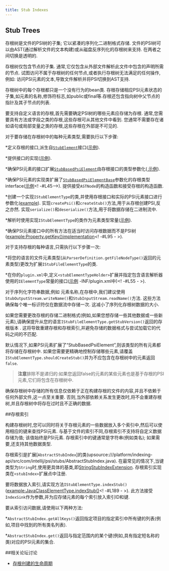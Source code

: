 ```yaml
---
title: Stub Indexes
---
```


## Stub Trees


存根树是文件的PSI树的子集;
它以紧凑的序列化二进制格式存储.
文件的PSI树可以由AST(通过解析文件的文本构建)或从磁盘反序列化的存根树来支持.
在两者之间切换是透明的.


存根树仅包含节点的子集.
通常,它仅包含从外部文件解析此文件中包含的声明所需的节点.
试图访问不属于存根树的任何节点,或者执行存根树无法满足的任何操作,例如:
访问PSI元素的文本,导致文件解析并将PSI切换到AST支持.


存根树中的每个存根都只是一个没有行为的bean类.
存根存储相应PSI元素状态的子集,如元素的名称,修饰符标志,如public或final等.存根还包含指向树中父节点的指针及其子节点的列表.


要支持自定义语言的存根,首先需要确定PSI树的哪些元素应存储为存根.
通常,您需要具有方法或字段之类的存根,这些存根可从其他文件中看到.
您通常不需要存在诸如语句或局部变量之类的存根,这些存根在外部是不可见的.


对于要存储在存根树中的每种元素类型,需要执行以下步骤:


*定义存根的接口,派生自[`StubElement`](upsource:///platform/core-api/src/com/intellij/psi/stubs/StubElement.java)接口([示例](upsource:///plugins/properties/properties-psi-api/src/com/intellij/lang/properties/psi/PropertyStub.java)).

*提供接口的实现([示例](upsource:///plugins/properties/properties-psi-impl/src/com/intellij/lang/properties/psi/impl/PropertyStubImpl.java)).

*确保PSI元素的接口扩展[`StubBasedPsiElement`](upsource:///platform/core-api/src/com/intellij/psi/StubBasedPsiElement.java)由存根接口的类型参数化([
示例](upsource:///plugins/properties/properties-psi-api/src/com/intellij/lang/properties/psi/Property.java)).

*确保PSI元素的实现类扩展了[`StubBasedPsiElementBase`](upsource:///platform/core-impl/src/com/intellij/extapi/psi/StubBasedPsiElementBase.java)参数化的存根类型
interface([示例](upsource:///plugins/properties/properties-psi-impl/src/com/intellij/lang/properties/psi/impl/PropertyImpl.java)<! -#L45-->).
提供接受`ASTNode`的构造函数和接受存根的构造函数.

*创建一个实现`IStubElementType`的类,并使用存根接口和实际的PSI元素接口进行参数化([example](upsource:///plugins/properties/properties-psi-impl/src/com/intellij/lang/properties/parsing/PropertyStubElementType.java)).
实现`createPsi()`和`createStub()`方法,用于从存根创建PSI,反之亦然.
实现`serialize()`和`deserialize()`方法,用于将数据存储在二进制流中.

*解析时使用实现`IStubElementType`的类作为元素类型常量([示例](upsource:///plugins/properties/properties-psi-impl/src/com/intellij/lang/properties/parsing/PropertiesElementTypes.java 
)).

*确保PSI元素接口中的所有方法在适当时访问存根数据而不是PSI树([example:Property.getKey()implementation](upsource:///plugins/properties/properties-psi-impl/src/com/intellij/lang/properties/psi/impl/PropertyImpl.java)<! -#L95  - >).


对于支持存根的每种语言,只需执行以下步骤一次:


*将您的语言的文件元素类型(从`ParserDefinition.getFileNodeType()`返回的元素类型)更改为扩展`IStubFileElementType`的类.

*在你的`plugin.xml`中,定义`<stubElementTypeHolder>`扩展并指定包含语言解析器使用的`IElementType`常量的接口([示例](upsource:///plugins/properties/src/META) 
-INF/plugin.xml中)<! -#L55  - >).


对于序列化字符串数据,例如
元素名称,在存根中,我们建议使用`StubOutputStream.writeName()`和`StubInputStream.readName()`方法.
这些方法确保每个唯一标识符仅在数据流中存储一次.
这减小了序列化存根树数据的大小.


如果您需要更改存根的存储二进制格式(例如,如果您想存储一些其他数据或一些新元素),请确保提升从您的语言`IStubFileElementType.getStubVersion()`返回的存根版本
.
这将导致重建存根和存根索引,并避免存储的数据格式与尝试加载它的代码之间的不匹配.


默认情况下,如果PSI元素扩展了“StubBasedPsiElement”,则该类型的所有元素都将存储在存根树中.
如果您需要更精确地控制存储哪些元素,请覆盖`IStubElementType.shouldCreateStub()`并为不应包含在存根树中的元素返回`false`.


> **注意**排除不是递归的:如果您返回false的元素的某些元素也是基于存根的PSI元素,它们将包含在存根树中.


确保存根树中存储的所有信息仅依赖于正在构建存根的文件的内容,并且不依赖于任何外部文件,这一点至关重要.
否则,当外部依赖关系发生更改时,将不会重建存根树,并且存根树中将存在过时且不正确的数据.


##存根索引


构建存根树时,您可以同时将关于存根元素的一些数据放入多个索引中,然后可以使用相应的键来查找PSI元素.
与基于文件的索引不同,存根索引不支持将自定义数据存储为值;
该值始终是PSI元素.
存根索引中的键通常是字符串(例如类名);
如果需要,还支持其他数据类型.


存根索引是扩展[`AbstractStubIndex`]的类(upsource:///platform/indexing-api/src/com/intellij/psi/stubs/AbstractStubIndex.java).
在最常见的情况下,当键类型为`String`时,使用更具体的基类,即[StringStubIndexExtension](upsource:///platform/indexing-api/src/com/intellij/psi/stubs/StringStubIndexExtension.java).
存根索引实现类在`<stubIndex>`扩展点中注册.


要将数据放入索引,请实现方法`IStubElementType.indexStub()`([example:JavaClassElementType.indexStub()](upsource:///java/java-psi-impl/src/com/intellij/psi/impl/java/stubs/JavaClassElementType.java)<! -#L189  - >).
此方法接受`IndexSink`作为参数,并为应存储元素的每个索引放入索引ID和键.


要从索引访问数据,请使用以下两种方法:


*`AbstractStubIndex.getAllKeys()`返回指定项目的指定索引中所有键的列表(例如,项目中找到的所有类名列表).

*`AbstractStubIndex.get()`返回与指定范围内的某个键(例如,具有指定短名称的类)对应的PSI元素的集合.


##相关论坛讨论


* [存根创建的生命周期](https://intellij-support.jetbrains.com/hc/en-us/community/posts/206121959-Lifecycle-of-stub-creation/comments/206143885)


